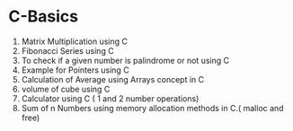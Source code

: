 # C-Basics
1) Matrix Multiplication using C
2) Fibonacci Series using C
3) To check if a given number is palindrome or not using C
4) Example for Pointers using C
5) Calculation of Average using Arrays concept in C
6) volume of cube using C
7) Calculator using C ( 1 and 2 number operations)
8) Sum of n Numbers using memory allocation methods in C.( malloc and free)
